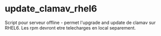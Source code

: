 # update_clamav_rhel6
Script pour serveur offline - permet l'upgrade and update de clamav sur RHEL6.
Les rpm devront etre telecharges en local separement.
